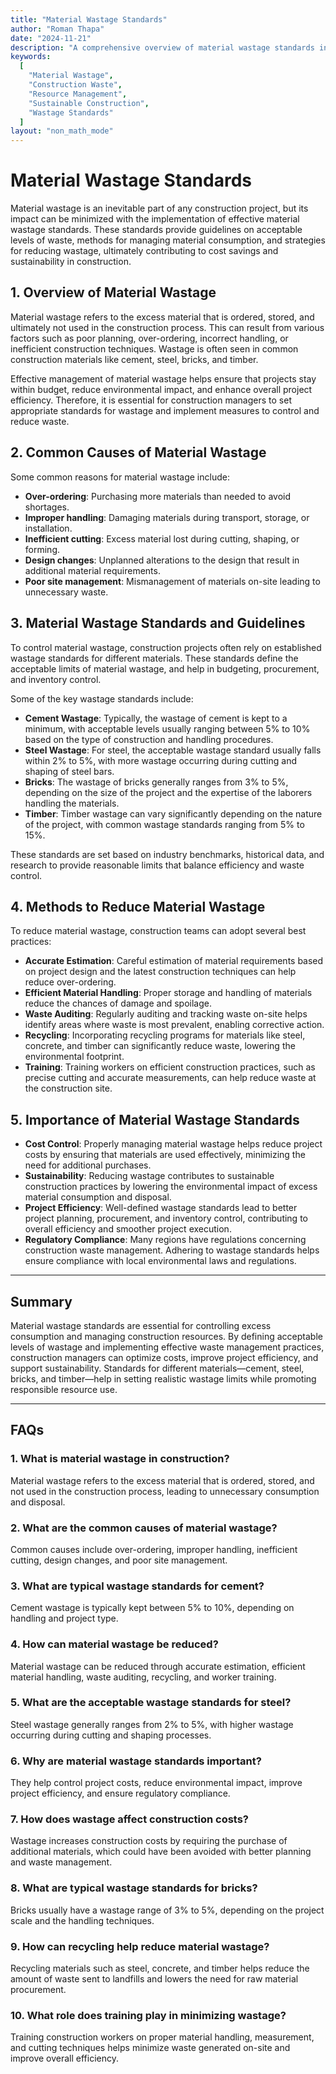 ```yaml
---
title: "Material Wastage Standards"
author: "Roman Thapa"
date: "2024-11-21"
description: "A comprehensive overview of material wastage standards in construction projects, highlighting the importance of managing waste, establishing standards, and ensuring efficient resource use."
keywords:
  [
    "Material Wastage",
    "Construction Waste",
    "Resource Management",
    "Sustainable Construction",
    "Wastage Standards"
  ]
layout: "non_math_mode"
---
```


# Material Wastage Standards

Material wastage is an inevitable part of any construction project, but its impact can be minimized with the implementation of effective material wastage standards. These standards provide guidelines on acceptable levels of waste, methods for managing material consumption, and strategies for reducing wastage, ultimately contributing to cost savings and sustainability in construction.

## 1. **Overview of Material Wastage**

Material wastage refers to the excess material that is ordered, stored, and ultimately not used in the construction process. This can result from various factors such as poor planning, over-ordering, incorrect handling, or inefficient construction techniques. Wastage is often seen in common construction materials like cement, steel, bricks, and timber.

Effective management of material wastage helps ensure that projects stay within budget, reduce environmental impact, and enhance overall project efficiency. Therefore, it is essential for construction managers to set appropriate standards for wastage and implement measures to control and reduce waste.

## 2. **Common Causes of Material Wastage**

Some common reasons for material wastage include:
- **Over-ordering**: Purchasing more materials than needed to avoid shortages.
- **Improper handling**: Damaging materials during transport, storage, or installation.
- **Inefficient cutting**: Excess material lost during cutting, shaping, or forming.
- **Design changes**: Unplanned alterations to the design that result in additional material requirements.
- **Poor site management**: Mismanagement of materials on-site leading to unnecessary waste.

## 3. **Material Wastage Standards and Guidelines**

To control material wastage, construction projects often rely on established wastage standards for different materials. These standards define the acceptable limits of material wastage, and help in budgeting, procurement, and inventory control.

Some of the key wastage standards include:
- **Cement Wastage**: Typically, the wastage of cement is kept to a minimum, with acceptable levels usually ranging between 5% to 10% based on the type of construction and handling procedures.
- **Steel Wastage**: For steel, the acceptable wastage standard usually falls within 2% to 5%, with more wastage occurring during cutting and shaping of steel bars.
- **Bricks**: The wastage of bricks generally ranges from 3% to 5%, depending on the size of the project and the expertise of the laborers handling the materials.
- **Timber**: Timber wastage can vary significantly depending on the nature of the project, with common wastage standards ranging from 5% to 15%.

These standards are set based on industry benchmarks, historical data, and research to provide reasonable limits that balance efficiency and waste control.

## 4. **Methods to Reduce Material Wastage**

To reduce material wastage, construction teams can adopt several best practices:
- **Accurate Estimation**: Careful estimation of material requirements based on project design and the latest construction techniques can help reduce over-ordering.
- **Efficient Material Handling**: Proper storage and handling of materials reduce the chances of damage and spoilage.
- **Waste Auditing**: Regularly auditing and tracking waste on-site helps identify areas where waste is most prevalent, enabling corrective action.
- **Recycling**: Incorporating recycling programs for materials like steel, concrete, and timber can significantly reduce waste, lowering the environmental footprint.
- **Training**: Training workers on efficient construction practices, such as precise cutting and accurate measurements, can help reduce waste at the construction site.

## 5. **Importance of Material Wastage Standards**

- **Cost Control**: Properly managing material wastage helps reduce project costs by ensuring that materials are used effectively, minimizing the need for additional purchases.
- **Sustainability**: Reducing wastage contributes to sustainable construction practices by lowering the environmental impact of excess material consumption and disposal.
- **Project Efficiency**: Well-defined wastage standards lead to better project planning, procurement, and inventory control, contributing to overall efficiency and smoother project execution.
- **Regulatory Compliance**: Many regions have regulations concerning construction waste management. Adhering to wastage standards helps ensure compliance with local environmental laws and regulations.

---

## Summary

Material wastage standards are essential for controlling excess consumption and managing construction resources. By defining acceptable levels of wastage and implementing effective waste management practices, construction managers can optimize costs, improve project efficiency, and support sustainability. Standards for different materials—cement, steel, bricks, and timber—help in setting realistic wastage limits while promoting responsible resource use.

---

## FAQs

### 1. What is material wastage in construction?
Material wastage refers to the excess material that is ordered, stored, and not used in the construction process, leading to unnecessary consumption and disposal.

### 2. What are the common causes of material wastage?
Common causes include over-ordering, improper handling, inefficient cutting, design changes, and poor site management.

### 3. What are typical wastage standards for cement?
Cement wastage is typically kept between 5% to 10%, depending on handling and project type.

### 4. How can material wastage be reduced?
Material wastage can be reduced through accurate estimation, efficient material handling, waste auditing, recycling, and worker training.

### 5. What are the acceptable wastage standards for steel?
Steel wastage generally ranges from 2% to 5%, with higher wastage occurring during cutting and shaping processes.

### 6. Why are material wastage standards important?
They help control project costs, reduce environmental impact, improve project efficiency, and ensure regulatory compliance.

### 7. How does wastage affect construction costs?
Wastage increases construction costs by requiring the purchase of additional materials, which could have been avoided with better planning and waste management.

### 8. What are typical wastage standards for bricks?
Bricks usually have a wastage range of 3% to 5%, depending on the project scale and the handling techniques.

### 9. How can recycling help reduce material wastage?
Recycling materials such as steel, concrete, and timber helps reduce the amount of waste sent to landfills and lowers the need for raw material procurement.

### 10. What role does training play in minimizing wastage?
Training construction workers on proper material handling, measurement, and cutting techniques helps minimize waste generated on-site and improve overall efficiency.
